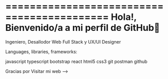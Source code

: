 ===========================================
Hola!, Bienvenido/a a mi perfil de GitHub👋
===========================================

Ingeniero, Desallodor Web Full Stack y UX/UI Designer

Languages, libraries, frameworks:

javascript typescript bootstrap react html5 css3 git postman github 

Gracias por Visitar mi web
-->
